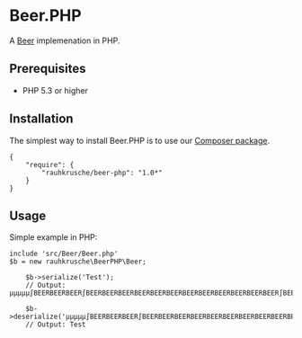 Beer.PHP
========

A [Beer](https://github.com/rauhkrusche/Beer) implemenation in PHP.

## Prerequisites ##
- PHP 5.3 or higher

## Installation ##
The simplest way to install Beer.PHP is to use our [Composer package](https://packagist.org/packages/rauhkrusche/beer-php).

```
{
    "require": {
        "rauhkrusche/beer-php": "1.0*"
    }
}
```


## Usage ##
Simple example in PHP:

```
include 'src/Beer/Beer.php'
$b = new rauhkrusche\BeerPHP\Beer;

    $b->serialize('Test');
    // Output: µµµµµ∫BEERBEERBEER∫BEERBEERBEERBEERBEERBEERBEERBEERBEERBEERBEERBEER∫BEERBEERBEERBEERBEER∫

    $b->deserialize('µµµµµ∫BEERBEERBEER∫BEERBEERBEERBEERBEERBEERBEERBEERBEERBEERBEERBEER∫BEERBEERBEERBEERBEER∫');
    // Output: Test
```
